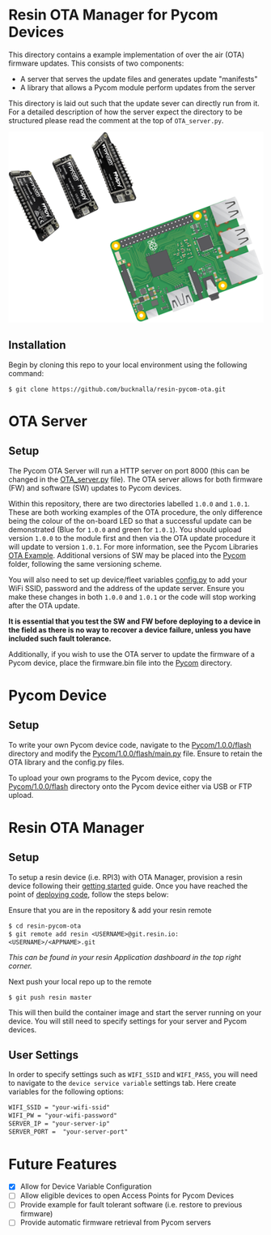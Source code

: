 # Resin OTA Manager for Pycom Devices


This directory contains a example implementation of over the air (OTA)
firmware updates. This consists of two components:
  - A server that serves the update files and generates update "manifests"
  - A library that allows a Pycom module perform updates from the server

This directory is laid out such that the update sever can directly run from it.
For a detailed description of how the server expect the directory to be structured please read the comment at the top of `OTA_server.py`.

![Resin OTA Server](images/resin-pycom.png)

Installation
-----

Begin by cloning this repo to your local environment using the following command:

```
$ git clone https://github.com/bucknalla/resin-pycom-ota.git
```

# OTA Server

Setup
-----
The Pycom OTA Server will run a HTTP server on port 8000 (this can be changed in the [OTA_server.py](OTA_server.py) file). The OTA server allows for both firmware (FW) and software (SW) updates to Pycom devices.

Within this repository, there are two directories labelled `1.0.0` and `1.0.1`. These are both working examples of the OTA procedure, the only difference being the colour of the on-board LED so that a successful update can be demonstrated (Blue for `1.0.0` and green for `1.0.1`). You should upload version `1.0.0` to the module first and then via the OTA update procedure it will update to version `1.0.1`. For more information, see the Pycom Libraries [OTA Example](https://github.com/pycom/pycom-libraries/tree/master/examples/OTA). Additional versions of SW may be placed into the [Pycom](Pycom/) folder, following the same versioning scheme.

You will also need to set up device/fleet variables [config.py](config.py) to add your WiFi SSID, password and the address of the update server. Ensure you make these changes in both `1.0.0` and `1.0.1` or the code will stop working after the OTA update.

**It is essential that you test the SW and FW before deploying to a device in the field as there is no way to recover a device failure, unless you have included such fault tolerance.**

Additionally, if you wish to use the OTA server to update the firmware of a Pycom device, place the firmware.bin file into the [Pycom](Pycom/) directory.

# Pycom Device

Setup
-----
To write your own Pycom device code, navigate to the [Pycom/1.0.0/flash](Pycom/1.0.0/flash/) directory and modify the [Pycom/1.0.0/flash/main.py](Pycom/1.0.0/flash/main.py) file. Ensure to retain the OTA library and the config.py files.

To upload your own programs to the Pycom device, copy the [Pycom/1.0.0/flash](Pycom/1.0.0/flash/) directory onto the Pycom device either via USB or FTP upload.

# Resin OTA Manager

Setup
-----

To setup a resin device (i.e. RPI3) with OTA Manager, provision a resin device following their [getting started](https://docs.resin.io/learn/getting-started/raspberrypi3/python/) guide. Once you have reached the point of [deploying code](https://docs.resin.io/learn/getting-started/raspberrypi3/python/#deploy-code), follow the steps below:

Ensure that you are in the repository & add your resin remote
```
$ cd resin-pycom-ota
$ git remote add resin <USERNAME>@git.resin.io:<USERNAME>/<APPNAME>.git
```
*This can be found in your resin Application dashboard in the top right corner.*

Next push your local repo up to the remote
```
$ git push resin master
```

This will then build the container image and start the server running on your device. You will still need to specify settings for your server and Pycom devices.

User Settings
-----

In order to specify settings such as `WIFI_SSID` and `WIFI_PASS`, you will need to navigate to the `device service variable` settings tab. Here create variables for the following options:

```
WIFI_SSID = "your-wifi-ssid"
WIFI_PW = "your-wifi-password"
SERVER_IP = "your-server-ip"
SERVER_PORT =  "your-server-port"
```

# Future Features

- [x] Allow for Device Variable Configuration
- [ ] Allow eligible devices to open Access Points for Pycom Devices
- [ ] Provide example for fault tolerant software (i.e. restore to previous firmware)
- [ ] Provide automatic firmware retrieval from Pycom servers